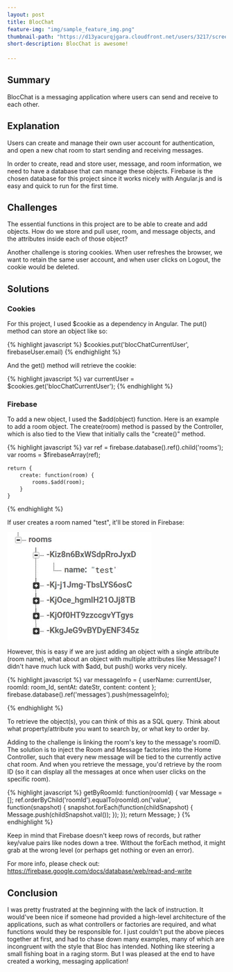 ```yaml
---
layout: post
title: BlocChat
feature-img: "img/sample_feature_img.png"
thumbnail-path: "https://d13yacurqjgara.cloudfront.net/users/3217/screenshots/2030974/bloctalk_1x.png"
short-description: BlocChat is awesome!

---
```

## Summary

BlocChat is a messaging application where users can send and receive to each other.

## Explanation

Users can create and manage their own user account for authentication, and open a new chat room to start sending and receiving messages.

In order to create, read and store user, message, and room information, we need to have a database that can manage these objects. Firebase is the chosen database for this project since it works nicely with Angular.js and is easy and quick to run for the first time.

## Challenges

The essential functions in this project are to be able to create and add objects. How do we store and pull user, room, and message objects, and the attributes inside each of those object?

Another challenge is storing cookies. When user refreshes the browser, we want to retain the same user account, and when user clicks on Logout, the cookie would be deleted.

## Solutions

### Cookies
For this project, I used $cookie as a dependency in Angular. The put() method can store an object like so:

{% highlight javascript %}
$cookies.put('blocChatCurrentUser', firebaseUser.email)
{% endhighlight %}

And the get() method will retrieve the cookie:

{% highlight javascript %}
var currentUser = $cookies.get('blocChatCurrentUser');
{% endhighlight %}

### Firebase
To add a new object, I used the $add(object) function. Here is an example to add a room object. The create(room) method is passed by the Controller, which is also tied to the View that initially calls the "create()" method. 

{% highlight javascript %}
    var ref = firebase.database().ref().child('rooms');
    var rooms = $firebaseArray(ref);

    return {
        create: function(room) {
            rooms.$add(room);
        }
    }
{% endhighlight %}

If user creates a room named "test", it'll be stored in Firebase:

![alt text](/img/firebase2.jpg)

However, this is easy if we are just adding an object with a single attribute (room name), what about an object with multiple attributes like Message? I didn't have much luck with $add, but push() works very nicely. 

{% highlight javascript %}
    var messageInfo = {
        userName: currentUser,
        roomId: room_Id,
        sentAt: dateStr,
        content: content
    };
    firebase.database().ref('messages').push(messageInfo);
            
{% endhighlight %}

To retrieve the object(s), you can think of this as a SQL query. Think about what property/attribute you want to search by, or what key to order by.

Adding to the challenge is linking the room's key to the message's roomID. The solution is to inject the Room and Message factories into the Home Controller, such that every new message will be tied to the currently active chat room. And when you retrieve the message, you'd retrieve by the room ID (so it can display all the messages at once when user clicks on the specific room). 

{% highlight javascript %}
    getByRoomId: function(roomId) {
        var Message = [];
        ref.orderByChild('roomId').equalTo(roomId).on('value', function(snapshot) {
            snapshot.forEach(function(childSnapshot) {
                 Message.push(childSnapshot.val());
            });
        });
        return Message;
    }
{% endhighlight %}

Keep in mind that Firebase doesn't keep rows of records, but rather key/value pairs like nodes down a tree. Without the forEach method, it might grab at the wrong level (or perhaps get nothing or even an error).

For more info, please check out:
<https://firebase.google.com/docs/database/web/read-and-write>

## Conclusion

I was pretty frustrated at the beginning with the lack of instruction. It would've been nice if someone had provided a high-level architecture of the applications, such as what controllers or factories are required, and what functions would they be responsible for. I just couldn't put the above pieces together at first, and had to chase down many examples, many of which are incongruent with the style that Bloc has intended. Nothing like steering a small fishing boat in a raging storm. But I was pleased at the end to have created a working, messaging application!
